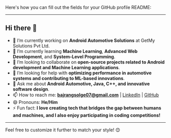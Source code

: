 Here's how you can fill out the fields for your GitHub profile README:

---

## Hi there 👋

<!--
**bajrangsolge/bajrangsolge** is a ✨ _special_ ✨ repository because its `README.md` (this file) appears on your GitHub profile.

Here are some ideas to get you started:
-->

- 🔭 I’m currently working on **Android Automotive Solutions** at GetMy Solutions Pvt Ltd.  
- 🌱 I’m currently learning **Machine Learning**, **Advanced Web Development**, and **System-Level Programming**.  
- 👯 I’m looking to collaborate on **open-source projects related to Android development and Machine Learning applications**.  
- 🤔 I’m looking for help with **optimizing performance in automotive systems and contributing to ML-based innovations**.  
- 💬 Ask me about **Android Automotive, Java, C++, and innovative software design**.  
- 📫 How to reach me: **bajrangsolge07@gmail.com** | [LinkedIn](https://www.linkedin.com/in/bajrang-solge-811b2a212/) | [GitHub](https://github.com/bajrangsolge)  
- 😄 Pronouns: **He/Him**  
- ⚡ Fun fact: **I love creating tech that bridges the gap between humans and machines, and I also enjoy participating in coding competitions!**  

--- 

Feel free to customize it further to match your style! 😊
